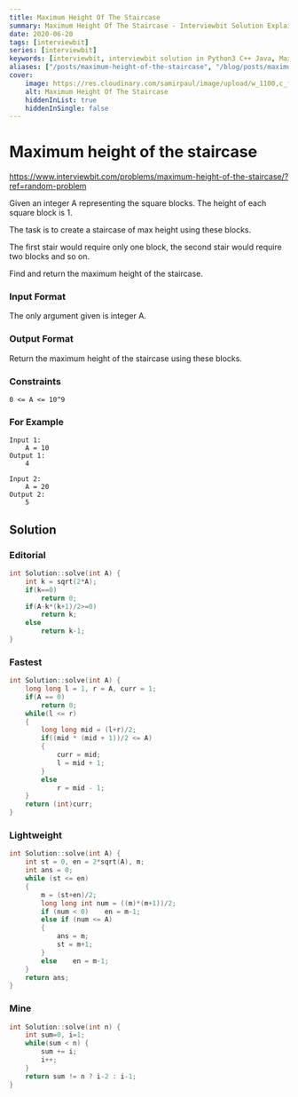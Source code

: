```yaml
---
title: Maximum Height Of The Staircase
summary: Maximum Height Of The Staircase - Interviewbit Solution Explained
date: 2020-06-20
tags: [interviewbit]
series: [interviewbit]
keywords: [interviewbit, interviewbit solution in Python3 C++ Java, Maximum Height Of The Staircase solution]
aliases: ["/posts/maximum-height-of-the-staircase", "/blog/posts/maximum-height-of-the-staircase", "/maximum-height-of-the-staircase"]
cover:
    image: https://res.cloudinary.com/samirpaul/image/upload/w_1100,c_fit,co_rgb:FFFFFF,l_text:Arial_70_bold:Maximum Height Of The Staircase - Solution Explained/problem-solving.webp
    alt: Maximum Height Of The Staircase
    hiddenInList: true
    hiddenInSingle: false
---
```


# Maximum height of the staircase

https://www.interviewbit.com/problems/maximum-height-of-the-staircase/?ref=random-problem


Given an integer A representing the square blocks. The height of each square block is 1. 

The task is to create a staircase of max height using these blocks.

The first stair would require only one block, the second stair would require two blocks and so on.

Find and return the maximum height of the staircase.

### Input Format

The only argument given is integer A.

### Output Format

Return the maximum height of the staircase using these blocks.

### Constraints

```
0 <= A <= 10^9
```

### For Example
```
Input 1:
    A = 10
Output 1:
    4

Input 2:
    A = 20
Output 2:
    5
```
## Solution

### Editorial
```cpp
int Solution::solve(int A) {
    int k = sqrt(2*A);
    if(k==0)
        return 0;
    if(A-k*(k+1)/2>=0)
        return k;
    else
        return k-1;
}
```
### Fastest
```cpp
int Solution::solve(int A) {
    long long l = 1, r = A, curr = 1;
    if(A == 0)
        return 0;
    while(l <= r)
    {
        long long mid = (l+r)/2;
        if((mid * (mid + 1))/2 <= A)
        {
            curr = mid;
            l = mid + 1;
        }
        else
            r = mid - 1;
    }
    return (int)curr;
}

```
### Lightweight
```cpp
int Solution::solve(int A) {
    int st = 0, en = 2*sqrt(A), m;
    int ans = 0;
    while (st <= en)
    {
        m = (st+en)/2;
        long long int num = ((m)*(m+1))/2;
        if (num < 0)    en = m-1;
        else if (num <= A)
        {
            ans = m;
            st = m+1;
        }
        else    en = m-1;
    }
    return ans;
}
```
### Mine
```cpp
int Solution::solve(int n) {
    int sum=0, i=1;
    while(sum < n) {
        sum += i;
        i++;
    }
    return sum != n ? i-2 : i-1;
}
```
